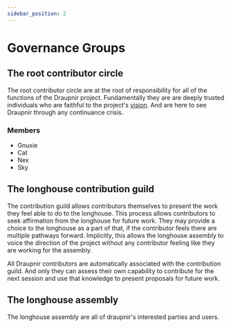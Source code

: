 ```yaml
---
sidebar_position: 2
---
```


# Governance Groups

## The root contributor circle

The root contributor circle are at the root of responsibility for all of the
functions of the Draupnir project. Fundamentally they are are deeply trusted
individuals who are faithful to the project's
[vision](../contributing/vision.md). And are here to see Draupnir through any
continuance crisis.

### Members

- Gnuxie
- Cat
- Nex
- Sky

## The longhouse contribution guild

The contribution guild allows contributors themselves to present the work they
feel able to do to the longhouse. This process allows contributors to seek
affirmation from the longhouse for future work. They may provide a choice to the
longhouse as a part of that, if the contributor feels there are multiple
pathways forward. Implicitly, this allows the longhouse assembly to voice the
direction of the project without any contributor feeling like they are working
for the assembly.

All Draupnir contributors are automatically associated with the contribution
guild. And only they can assess their own capability to contribute for the next
session and use that knowledge to present proposals for future work.

## The longhouse assembly

The longhouse assembly are all of draupnir's interested parties and users.
